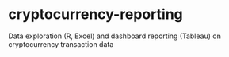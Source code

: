 # cryptocurrency-reporting
Data exploration (R, Excel) and dashboard reporting (Tableau) on cryptocurrency transaction data
